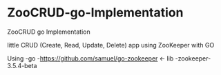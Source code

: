 # ZooCRUD-go-Implementation
ZooCRUD go Implementation

little CRUD (Create, Read, Update, Delete) app using ZooKeeper with GO

Using -go -https://github.com/samuel/go-zookeeper <- lib -zookeeper-3.5.4-beta
